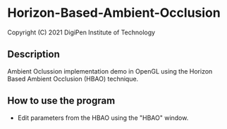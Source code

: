 # Horizon-Based-Ambient-Occlusion

Copyright (C) 2021 DigiPen Institute of Technology

## Description
Ambient Oclussion implementation demo in OpenGL using the Horizon Based Ambient Occlusion (HBAO) technique.

## How to use the program
 - Edit parameters from the HBAO using the "HBAO" window.
